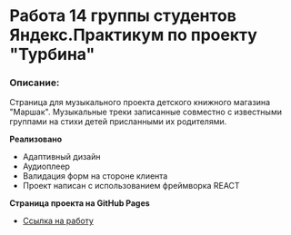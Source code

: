 # Работа 14 группы студентов Яндекс.Практикум по проекту "Турбина"


### Описание:

Страница для музыкального проекта детского книжного магазина "Маршак". Музыкальные треки записанные совместно с известными группами на стихи детей присланными их родителями.


**Реализовано**

* Адаптивный дизайн
* Аудиоплеер
* Валидация форм на стороне клиента
* Проект написан с использованием фреймворка REACT


   
**Страница проекта на GitHub Pages**

* [Ссылка на работу](https://muffincolor.github.io/turbina-react/.)

